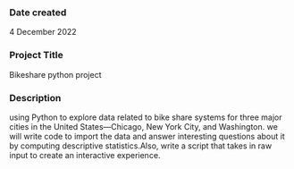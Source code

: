 

### Date created
4 December 2022

### Project Title
Bikeshare python project

### Description
using Python to explore data related to bike share systems for three major cities in the United States—Chicago, New York City, and Washington.
we will write code to import the data and answer interesting questions about it by computing descriptive statistics.Also, write a script that takes in raw input to create an interactive experience.
